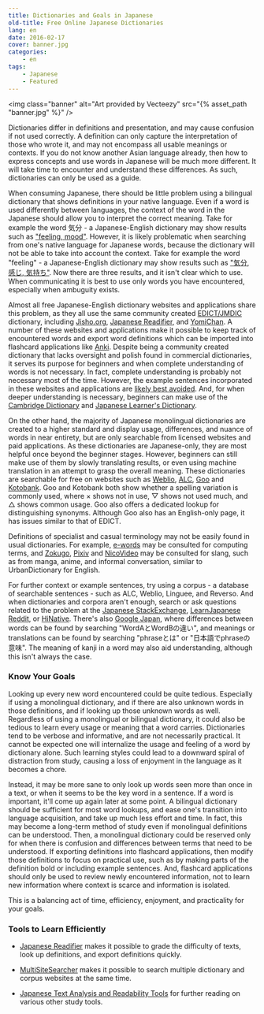 ```yaml
---
title: Dictionaries and Goals in Japanese
old-title: Free Online Japanese Dictionaries
lang: en
date: 2016-02-17
cover: banner.jpg
categories:
	- en
tags:
	- Japanese
	- Featured
---
```


<img class="banner" alt="Art provided by Vecteezy" src="{% asset_path "banner.jpg" %}" />

Dictionaries differ in definitions and presentation, and may cause confusion if not used correctly. A definition can only capture the interpretation of those who wrote it, and may not encompass all usable meanings or contexts. If you do not know another Asian language already, then how to express concepts and use words in Japanese will be much more different. It will take time to encounter and understand these differences. As such, dictionaries can only be used as a guide.

<!--more-->

When consuming Japanese, there should be little problem using a bilingual dictionary that shows definitions in your native language. Even if a word is used differently between languages, the context of the word in the Japanese should allow you to interpret the correct meaning. Take for example the word 気分 - a Japanese-English dictionary may show results such as ["feeling, mood"](https://web.archive.org/save/https://jisho.org/search/%E6%B0%97%E5%88%86). However, it is likely problematic when searching from one's native language for Japanese words, because the dictionary will not be able to take into account the context. Take for example the word "feeling" - a Japanese-English dictionary may show results such as ["気分, 感じ, 気持ち"](https://web.archive.org/web/20200520123447/https://jisho.org/search/feeling). Now there are three results, and it isn't clear which to use. When communicating it is best to use only words you have encountered, especially when ambuguity exists.

Almost all free Japanese-English dictionary websites and applications share this problem, as they all use the same community created [EDICT/JMDIC](http://www.edrdg.org/jmdict/edict.html) dictionary, including [Jisho.org](http://jisho.org), [Japanese Readifier](../../software), and [YomiChan](https://foosoft.net/projects/yomichan/). A number of these websites and applications make it possible to keep track of encountered words and export word definitions which can be imported into flashcard applications like [Anki](https://apps.ankiweb.net/). Despite being a community created dictionary that lacks oversight and polish found in commercial dictionaries, it serves its purpose for beginners and when complete understanding of words is not necessary. In fact, complete understanding is probably not necessary most of the time. However, the example sentences incorporated in these websites and applications are [likely best avoided](http://www.manythings.org/corpus/warningtatoeba.html). And, for when deeper understanding is necessary, beginners can make use of the <a href="https://dictionary.cambridge.org/dictionary/english-japanese/">Cambridge Dictionary</a> and <a href="http://dictionary.j-cat.org/">Japanese Learner's Dictionary</a>.

<!--
However the positive is that the community can improve it (application form [here](http://www.edrdg.org/jmdictdb/cgi-bin/srchform.py?svc=jmdict&amp;sid=), or [here](http://www.edrdg.org/jmdictdb/cgi-bin/srchformq.py?svc=jmdict&amp;sid=)).
-->

On the other hand, the majority of Japanese monolingual dictionaries are created to a higher standard and display usage, differences, and nuance of words in near entirety, but are only searchable from licensed websites and paid applications. As these dictionaries are Japanese-only, they are most helpful once beyond the beginner stages. However, beginners can still make use of them by slowly translating results, or even using machine translation in an attempt to grasp the overall meaning. These dictionaries are searchable for free on websites such as <a href="http://ejje.weblio.jp/">Weblio</a>, <a href="http://www.alc.co.jp/">ALC</a>, <a href="http://dictionary.goo.ne.jp/jn/">Goo</a> and <a href="http://dic.yahoo.co.jp/">Kotobank</a>. Goo and Kotobank both show whether a spelling variation is commonly used, where × shows not in use, ▽ shows not used much, and △ shows common usage. Goo also offers a dedicated lookup for distinguishing synonyms. Although Goo also has an English-only page, it has issues similar to that of EDICT.

Definitions of specialist and casual terminology may not be easily found in usual dictionaries. For example, <a href="http://e-words.jp/">e-words</a> may be consulted for computing terms, and <a href="http://zokugo-dict.com/">Zokugo</a>, <a href="https://dic.pixiv.net/">Pixiv</a> and <a href="http://dic.nicovideo.jp/">NicoVideo</a> may be consulted for slang, such as from manga, anime, and informal conversation, similar to UrbanDictionary for English.

For further context or example sentences, try using a corpus - a database of searchable sentences - such as ALC, Weblio, Linguee, and Reverso. And when dictionaries and corpora aren't enough, search or ask questions related to the problem at the <a href="https://japanese.stackexchange.com/">Japanese StackExchange</a>, <a href="https://www.reddit.com/r/LearnJapanese/">LearnJapanese Reddit</a>, or <a href="https://hinative.com/">HiNative</a>. There's also <a href="https://google.co.jp/">Google Japan</a>, where differences between words can be found by searching "WordAとWordBの違い", and meanings or translations can be found by searching "phraseとは" or "日本語でphraseの意味". The meaning of kanji in a word may also aid understanding, although this isn't always the case.

<h3>Know Your Goals</h3>

Looking up every new word encountered could be quite tedious. Especially if using a monolingual dictionary, and if there are also unknown words in those definitions, and if looking up those unknown words as well. Regardless of using a monolingual or bilingual dictionary, it could also be tedious to learn every usage or meaning that a word carries. Dictionaries tend to be verbose and informative, and are not necessarily practical. It cannot be expected one will internalize the usage and feeling of a word by dictionary alone. Such learning styles could lead to a downward spiral of distraction from study, causing a loss of enjoyment in the language as it becomes a chore.

Instead, it may be more sane to only look up words seen more than once in a text, or when it seems to be the key word in a sentence. If a word is important, it'll come up again later at some point. A bilingual dictionary should be sufficient for most word lookups, and ease one's transition into language acquisition, and take up much less effort and time. In fact, this may become a long-term method of study even if monolingual definitions can be understood. Then, a monolingual dictionary could be reserved only for when there is confusion and differences between terms that need to be understood. If exporting definitions into flashcard applications, then modify those definitions to focus on practical use, such as by making parts of the definition bold or including example sentences. And, flashcard applications should only be used to review newly encountered information, not to learn new information where context is scarce and information is isolated.

This is a balancing act of time, efficiency, enjoyment, and practicality for your goals.

<h3>Tools to Learn Efficiently</h3>

- [Japanese Readifier](../../software) makes it possible to grade the difficulty of texts, look up definitions, and export definitions quickly.

- [MultiSiteSearcher](../../software) makes it possible to search multiple dictionary and corpus websites at the same time.

- [Japanese Text Analysis and Readability Tools](../japanese-text-analysis-and-readability-tools/) for further reading on various other study tools.
